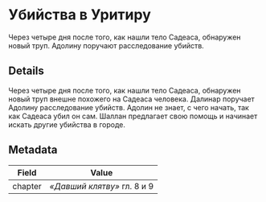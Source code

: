 # Убийства в Уритиру
Через четыре дня после того, как нашли тело Садеаса, обнаружен новый труп. Адолину поручают расследование убийств.

## Details
Через четыре дня после того, как нашли тело Садеаса, обнаружен новый труп внешне похожего на Садеаса человека. Далинар поручает Адолину расследование убийств. Адолин не знает, с чего начать, так как Садеаса убил он сам. Шаллан предлагает свою помощь и начинает искать другие убийства в городе.

## Metadata
| Field | Value |
| ----- | ----- |
| chapter | *«Давший клятву»* гл. 8 и 9 |
